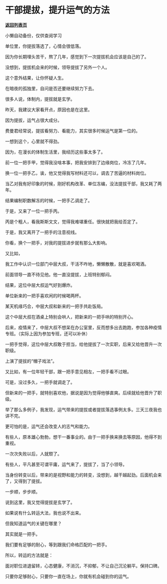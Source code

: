 # 干部提拔，提升运气的方法

[**返回列表页**](/gzh/费曼的小茶馆)

小懒自动备份，仅供查阅学习

单位里，你提拔落选了，心情会很低落。

  

因为你长期埋头苦干，熬了几年，感觉到下一次提拔机会应该是自己的了。

  

没想到，提拔机会来的时候，领导提拔了另外一个人。

  

这个意外结果，让你怀疑人生。

  

在暗夜的孤独里，自问是否还要继续努力下去。

  

很多人说，体制内，提拔就是玄学。

  

昨天，我建议大家看开点，原因也是在这里。

  

因为提拔，运气占很大成分。

  

费曼君经常说，提拔看努力、看能力，其实很多时候运气是第一位的。

  

一想到这个，心里就不得劲。

  

因为，在漫长的体制生活里，我经历这些事太多了。

  

前一位一把手甲，觉得我没啥本事，把我安排到了边缘岗位，冷冻了几年。

  

换一位一把手乙，诶，他又觉得我写材料还可以，调去了苦逼的材料岗位。

  

当乙对我有好印象的时候，刚好机构改革、单位冻编，没法提拔干部，我又耗了两年。

  

结果编制职数解冻的时候，一把手乙调走了。

  

于是，又来了一位一把手丙。

  

丙是个粗人，看我斯斯文文，觉得我难堪重任。很快就把我给否定了。

  

于是，我又离开了一把手的注意视线。

  

你看，换个一把手，对我的提拔进步就有那么大影响。

  

又比如，

  

我工作中认识一位部门中层大叔，干活不咋地，懒懒散散，就是喜欢喝酒。

  

前面领导一直不待见他。他一直没提拔，上班特别郁闷。

  

结果，这位中层大叔运气好到爆炸。

  

单位新来的一把手喜欢闲的时候喝两杯。

  

某天机缘巧合，中层大叔和新来的一把手共赴饭局。

  

这个中层大叔在酒桌上特别会哄人，把新来的一把手哄的特别开心。

  

后来，疫情来了，中层大叔不想呆在办公室里，反而想多出去跑跑，参加各种疫情专班。（实际上因为参加专班，还可以补休）

  

一把手觉得，这位中层大叔敢于担当，给他提拔了一次实职，后来又给他晋升一次职级。

  

上演了提拔的“帽子戏法”。

  

又比如，有一位年轻干部，跟一把手意见相左，一把手看不过眼。

  

可是，没过多久，一把手就调走了。

  

但新来的一把手，就特别喜欢他，据说是因为觉得他够直爽。后续就给他晋升了职级。

  

举了那么多例子，我发现，运气带来的提拔或者提拔落选事例太多。三天三夜我也讲不完。

  

更可怕的是，运气还会改变人的志气和能力。

  

有些人，原本雄心勃勃，想干一番事业的。由于一把手换来换去等原因，他得不到重视。

  

一次次失败以后，人就颓了。

  

有些人，平凡甚至可谓平庸，运气来了，提拔了，当了小领导。

  

当身份转变以后，带来的是视野和能力的转变，没想到，越干越起劲。后面机会来了，又得到了提拔。

  

一步顺，步步顺。

  

说到这里，我又觉得提拔是玄学了。

  

如果说有什么转运大法，我也说不出来。

  

但我知道运气的关键在哪里？

  

其实就是一把手。

  

我们要有足够的耐心，等到跟我们命格匹配的一把手。

  

所以，转运的方法就是：

  

面对职位进退留转，心态健康，不消沉，不抑郁，不让自己沉沦躺平。保持口碑。

  

只要你足够耐心，只要你一直在场上，你就有机会碰到你的运气。

